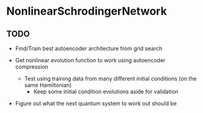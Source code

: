 # NonlinearSchrodingerNetwork

## TODO

- Find/Train best autoencoder architecture from grid search

- Get nonlinear evolution function to work using autoencoder compression
    - Test using training data from many different initial conditions (on the same Hamiltonian)
        - Keep some initial condition evolutions aside for validation

- Figure out what the next quantum system to work out should be
